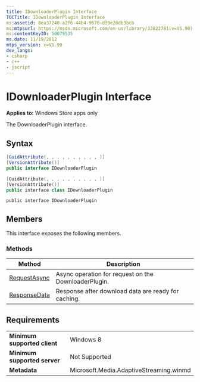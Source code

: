 ```yaml
---
title: IDownloaderPlugin Interface
TOCTitle: IDownloaderPlugin Interface
ms:assetid: 8ea37240-a2f6-44b4-9670-d39e28db3bcb
ms:mtpsurl: https://msdn.microsoft.com/en-us/library/JJ822781(v=VS.90)
ms:contentKeyID: 50079535
ms.date: 11/19/2012
mtps_version: v=VS.90
dev_langs:
- csharp
- c++
- jscript
---
```


# IDownloaderPlugin Interface

**Applies to:** Windows Store apps only

The DownloaderPlugin interface.

## Syntax

``` csharp
[GuidAttribute(, , , , , , , , , , )]
[VersionAttribute()]
public interface IDownloaderPlugin 
```

``` c++
[GuidAttribute(, , , , , , , , , , )]
[VersionAttribute()]
public interface class IDownloaderPlugin
```

``` jscript
public interface IDownloaderPlugin
```

## Members

This interface exposes the following members.

### Methods

|Method|Description|
|--- |--- |
|[RequestAsync](idownloaderplugin-requestasync-method.md)|Async operation for request on the DownloaderPlugin.|
|[ResponseData](idownloaderplugin-responsedata-method.md)|Response after download data are ready for caching.|


## Requirements

|||
|--- |--- |
|**Minimum supported client**|Windows 8|
|**Minimum supported server**|Not Supported|
|**Metadata**|Microsoft.Media.AdaptiveStreaming.winmd|

